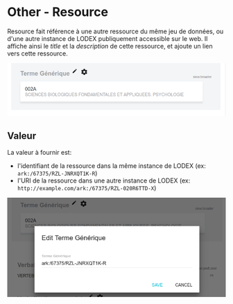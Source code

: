 # Other - Resource

Resource fait référence à une autre ressource du même jeu de données, ou d'une autre instance de LODEX publiquement accessible sur le web. Il affiche ainsi le _title_ et la _description_ de cette ressource, et ajoute un lien vers cette ressource.

![Exemple de Resource](/assets/FormatLodexResource.png)

## Valeur

La valeur à fournir est:

* l'identifiant de la ressource dans la même instance de LODEX \(ex: `ark:/67375/RZL-JNRXQT1K-R`\)
* l'URI de la ressource dans une autre instance de LODEX \(ex: `http://example.com/ark:/67375/RZL-020R6TTD-X`\)

![Valeur d'une Resource: un identifiant ARK](/assets/FormatLodexResourceValeur.png)
